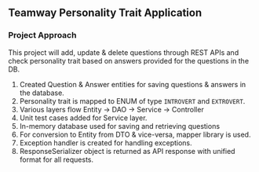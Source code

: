 ## Teamway Personality Trait Application

### Project Approach
This project will add, update & delete questions through REST APIs and check personality trait based on answers provided 
for the questions in the DB.

1. Created Question & Answer entities for saving questions & answers in the database.
2. Personality trait is mapped to ENUM of type `INTROVERT` and `EXTROVERT`.
3. Various layers flow
    Entity -> DAO -> Service -> Controller
4. Unit test cases added for Service layer.
5. In-memory database used for saving and retrieving questions
6. For conversion to Entity from DTO & vice-versa, mapper library is used.
7. Exception handler is created for handling exceptions.
8. ResponseSerializer object is returned as API response with unified format for all requests.